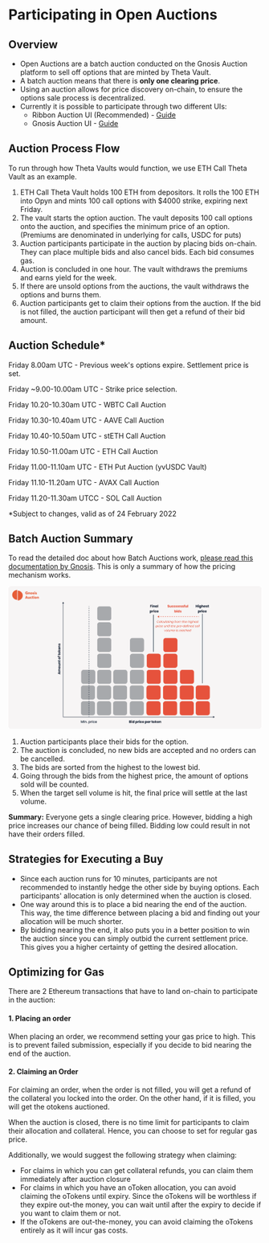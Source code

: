 # Participating in Open Auctions

## Overview

* Open Auctions are a batch auction conducted on the Gnosis Auction platform to sell off options that are minted by Theta Vault.
* A batch auction means that there is **only one clearing price**.
* Using an auction allows for price discovery on-chain, to ensure the options sale process is decentralized.
* Currently it is possible to participate through two different UIs:
  * Ribbon Auction UI (Recommended) - [Guide](participating-through-ribbon-ui.md)
  * Gnosis Auction UI - [Guide](participating-through-gnosis-ui.md)

## Auction Process Flow

To run through how Theta Vaults would function, we use ETH Call Theta Vault as an example.

1. ETH Call Theta Vault holds 100 ETH from depositors. It rolls the 100 ETH into Opyn and mints 100 call options with $4000 strike, expiring next Friday.
2. The vault starts the option auction. The vault deposits 100 call options onto the auction, and specifies the minimum price of an option. (Premiums are denominated in underlying for calls, USDC for puts)
3. Auction participants participate in the auction by placing bids on-chain. They can place multiple bids and also cancel bids. Each bid consumes gas.
4. Auction is concluded in one hour. The vault withdraws the premiums and earns yield for the week.
5. If there are unsold options from the auctions, the vault withdraws the options and burns them.
6. Auction participants get to claim their options from the auction. If the bid is not filled, the auction participant will then get a refund of their bid amount.

## Auction Schedule\*

Friday 8.00am UTC - Previous week's options expire. Settlement price is set.

Friday \~9.00-10.00am UTC - Strike price selection.

Friday 10.20-10.30am UTC - WBTC Call Auction

Friday 10.30-10.40am UTC - AAVE Call Auction

Friday 10.40-10.50am UTC - stETH Call Auction

Friday 10.50-11.00am UTC - ETH Call Auction

Friday 11.00-11.10am UTC - ETH Put Auction (yvUSDC Vault)

Friday 11.10-11.20am UTC - AVAX Call Auction

Friday 11.20-11.30am UTCC - SOL Call Auction



\*Subject to changes, valid as of 24 February 2022

## Batch Auction Summary

To read the detailed doc about how Batch Auctions work, [please read this documentation by Gnosis](https://gnosis-auction.eth.link/#/docs/batch-auctions). This is only a summary of how the pricing mechanism works.

![](<../../.gitbook/assets/untitled-1- (1).png>)

1. Auction participants place their bids for the option.
2. The auction is concluded, no new bids are accepted and no orders can be cancelled.
3. The bids are sorted from the highest to the lowest bid.
4. Going through the bids from the highest price, the amount of options sold will be counted.
5. When the target sell volume is hit, the final price will settle at the last volume.

**Summary:** Everyone gets a single clearing price. However, bidding a high price increases our chance of being filled. Bidding low could result in not have their orders filled.

## Strategies for Executing a Buy

* Since each auction runs for 10 minutes, participants are not recommended to instantly hedge the other side by buying options. Each participants' allocation is only determined when the auction is closed.
* One way around this is to place a bid nearing the end of the auction. This way, the time difference between placing a bid and finding out your allocation will be much shorter.
* By bidding nearing the end, it also puts you in a better position to win the auction since you can simply outbid the current settlement price. This gives you a higher certainty of getting the desired allocation.

## Optimizing for Gas

There are 2 Ethereum transactions that have to land on-chain to participate in the auction:

#### 1. Placing an order

When placing an order, we recommend setting your gas price to high. This is to prevent failed submission, especially if you decide to bid nearing the end of the auction.

#### 2. Claiming an Order

For claiming an order, when the order is not filled, you will get a refund of the collateral you locked into the order. On the other hand, if it is filled, you will get the otokens auctioned.

When the auction is closed, there is no time limit for participants to claim their allocation and collateral. Hence, you can choose to set for regular gas price.

Additionally, we would suggest the following strategy when claiming:

* For claims in which you can get collateral refunds, you can claim them immediately after auction closure
* For claims in which you have an oToken allocation, you can avoid claiming the oTokens until expiry. Since the oTokens will be worthless if they expire out-the money, you can wait until after the expiry to decide if you want to claim them or not.
* If the oTokens are out-the-money, you can avoid claiming the oTokens entirely as it will incur gas costs.

